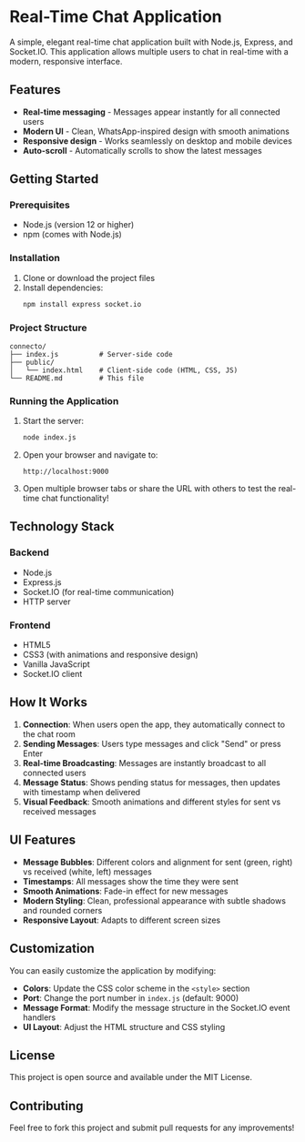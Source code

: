 # Real-Time Chat Application

A simple, elegant real-time chat application built with Node.js, Express, and Socket.IO. This application allows multiple users to chat in real-time with a modern, responsive interface.

## Features

- **Real-time messaging** - Messages appear instantly for all connected users
- **Modern UI** - Clean, WhatsApp-inspired design with smooth animations
- **Responsive design** - Works seamlessly on desktop and mobile devices
- **Auto-scroll** - Automatically scrolls to show the latest messages


## Getting Started

### Prerequisites

- Node.js (version 12 or higher)
- npm (comes with Node.js)

### Installation

1. Clone or download the project files
2. Install dependencies:
   ```bash
   npm install express socket.io
   ```

### Project Structure

```
connecto/
├── index.js          # Server-side code
├── public/
│   └── index.html    # Client-side code (HTML, CSS, JS)
└── README.md         # This file
```

### Running the Application

1. Start the server:
   ```bash
   node index.js
   ```

2. Open your browser and navigate to:
   ```
   http://localhost:9000
   ```

3. Open multiple browser tabs or share the URL with others to test the real-time chat functionality!

## Technology Stack

### Backend
- Node.js
- Express.js
- Socket.IO (for real-time communication)
- HTTP server

### Frontend
- HTML5
- CSS3 (with animations and responsive design)
- Vanilla JavaScript
- Socket.IO client

## How It Works

1. **Connection**: When users open the app, they automatically connect to the chat room
2. **Sending Messages**: Users type messages and click "Send" or press Enter
3. **Real-time Broadcasting**: Messages are instantly broadcast to all connected users
4. **Message Status**: Shows pending status for messages, then updates with timestamp when delivered
5. **Visual Feedback**: Smooth animations and different styles for sent vs received messages

## UI Features

- **Message Bubbles**: Different colors and alignment for sent (green, right) vs received (white, left) messages
- **Timestamps**: All messages show the time they were sent
- **Smooth Animations**: Fade-in effect for new messages
- **Modern Styling**: Clean, professional appearance with subtle shadows and rounded corners
- **Responsive Layout**: Adapts to different screen sizes

## Customization

You can easily customize the application by modifying:

- **Colors**: Update the CSS color scheme in the `<style>` section
- **Port**: Change the port number in `index.js` (default: 9000)
- **Message Format**: Modify the message structure in the Socket.IO event handlers
- **UI Layout**: Adjust the HTML structure and CSS styling


## License

This project is open source and available under the MIT License.

## Contributing

Feel free to fork this project and submit pull requests for any improvements!

